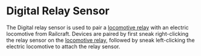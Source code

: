 # Digital Relay Sensor

The Digital relay sensor is used to pair a [locomotive relay](../../block/railcraft/locomotive_relay.md) with an electric locomotive from Railcraft. Devices are paired by first sneak right-clicking the relay sensor on the [locomotive relay](../../block/railcraft/locomotive_relay.md), followed by sneak left-clicking the electric locomotive to attach the relay sensor. 